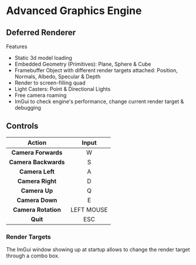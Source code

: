 # Advanced Graphics Engine

## Deferred Renderer
Features
- Static 3d model loading
- Embedded Geometry (Primitives): Plane, Sphere & Cube
- Framebuffer Object with different render targets attached: Position, Normals, Albedo, Specular & Depth
- Render to screen-filling quad
- Light Casters: Point & Directional Lights
- Free camera roaming
- ImGui to check engine's performance, change current render target & debugging

## Controls

| Action | Input |
| :---: | :---: |
| **Camera Forwards** | W |
| **Camera Backwards** | S |
| **Camera Left** | A |
| **Camera Right** | D |
| **Camera Up** | Q |
| **Camera Down** | E |
| **Camera Rotation** | LEFT MOUSE |
| **Quit** | ESC |

### Render Targets
The ImGui window showing up at startup allows to change the render target through a combo box.
